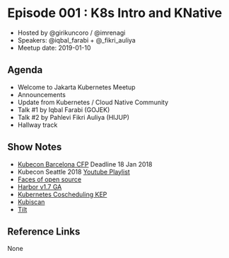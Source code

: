 # Episode 001 : K8s Intro and KNative

- Hosted by @girikuncoro / @imrenagi
- Speakers: @iqbal_farabi + @_fikri_auliya
- Meetup date: 2019-01-10

## Agenda

- Welcome to Jakarta Kubernetes Meetup
- Announcements
- Update from Kubernetes / Cloud Native Community
- Talk #1 by Iqbal Farabi (GOJEK)
- Talk #2 by Pahlevi Fikri Auliya (HIJUP)
- Hallway track

## Show Notes

- [Kubecon Barcelona CFP](https://events.linuxfoundation.org/events/kubecon-cloudnativecon-europe-2019/cfp/) Deadline 18 Jan 2018
- Kubecon Seattle 2018 [Youtube Playlist](https://www.youtube.com/playlist?list=PLj6h78yzYM2PZf9eA7bhWnIh_mK1vyOfU)
- [Faces of open source](http://facesofopensource.com/)
- [Harbor v1.7 GA](https://goharbor.io/blogs/harbor-1.7.0-release/)
- [Kubernetes Coscheduling KEP](https://github.com/kubernetes/enhancements/pull/639/files)
- [Kubiscan](https://github.com/cyberark/KubiScan)
- [Tilt](https://github.com/windmilleng/tilt)


## Reference Links

None
